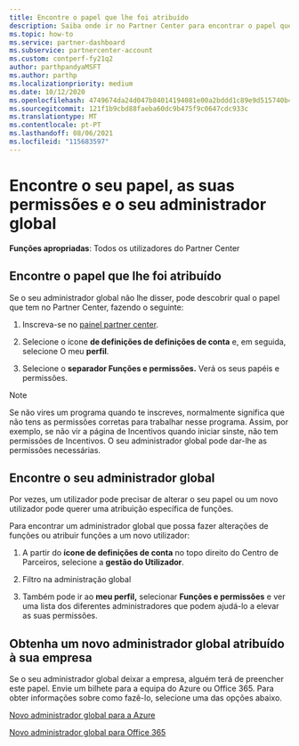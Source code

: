 ```yaml
---
title: Encontre o papel que lhe foi atribuído
description: Saiba onde ir no Partner Center para encontrar o papel que lhe foi atribuído, as suas permissões e o seu administrador global.
ms.topic: how-to
ms.service: partner-dashboard
ms.subservice: partnercenter-account
ms.custom: contperf-fy21q2
author: parthpandyaMSFT
ms.author: parthp
ms.localizationpriority: medium
ms.date: 10/12/2020
ms.openlocfilehash: 4749674da24d047b84014194081e00a2bddd1c89e9d515740b4346e0b05898b8
ms.sourcegitcommit: 121f1b9cbd88faeba60dc9b475f9c0647cdc933c
ms.translationtype: MT
ms.contentlocale: pt-PT
ms.lasthandoff: 08/06/2021
ms.locfileid: "115683597"
---
```

# <a name="find-your-role-your-permissions-and-your-global-admin"></a>Encontre o seu papel, as suas permissões e o seu administrador global


**Funções apropriadas**: Todos os utilizadores do Partner Center

## <a name="find-the-role-youve-been-assigned"></a>Encontre o papel que lhe foi atribuído

Se o seu administrador global não lhe disser, pode descobrir qual o papel que tem no Partner Center, fazendo o seguinte:

1. Inscreva-se no [painel partner center](https://partner.microsoft.com/dashboard/home).

1. Selecione o ícone **de definições de definições de conta** e, em seguida, selecione O meu **perfil**.
 
1. Selecione o **separador Funções e permissões.** Verá os seus papéis e permissões.
 
>[!Note]
>Se não vires um programa quando te inscreves, normalmente significa que não tens as permissões corretas para trabalhar nesse programa. Assim, por exemplo, se não vir a página de Incentivos quando iniciar sinste, não tem permissões de Incentivos. O seu administrador global pode dar-lhe as permissões necessárias.

## <a name="find-your-global-admin"></a>Encontre o seu administrador global

Por vezes, um utilizador pode precisar de alterar o seu papel ou um novo utilizador pode querer uma atribuição específica de funções.

Para encontrar um administrador global que possa fazer alterações de funções ou atribuir funções a um novo utilizador: 

1. A partir do **ícone de definições de conta** no topo direito do Centro de Parceiros, selecione a **gestão do Utilizador**.

1. Filtro na administração global

1. Também pode ir ao **meu perfil,** selecionar **Funções e permissões** e ver uma lista dos diferentes administradores que podem ajudá-lo a elevar as suas permissões. 


## <a name="get-a-new-global-admin-assigned-to-your-company"></a>Obtenha um novo administrador global atribuído à sua empresa

Se o seu administrador global deixar a empresa, alguém terá de preencher este papel. Envie um bilhete para a equipa do Azure ou Office 365. Para obter informações sobre como fazê-lo, selecione uma das opções abaixo.

[Novo administrador global para a Azure](https://support.microsoft.com/help/4505981/what-to-do-if-the-only-admin-for-your-mpn-program-has-left-the-company)

[Novo administrador global para Office 365](https://admin.microsoft.com/)

